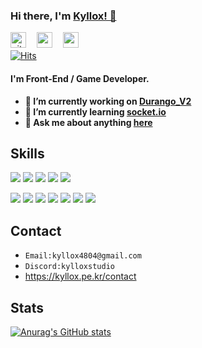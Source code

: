 ### Hi there, I'm [Kyllox! 👋](https://github.com/KylloxStudio)
<a href="https://github.com/KylloxStudio"><img src="https://simpleicons.org/icons/github.svg" alt="github" width="25" height="25"/></a>
ㅤ<a href="https://www.youtube.com/c/KylloxStudio"><img src="https://simpleicons.org/icons/youtube.svg" alt="youtube" width="25" height="25"/></a>
ㅤ<a href="https://kyllox.pe.kr"><img src="https://kyllox.pe.kr/images/favicon.png" alt="website" width="25" height="25"/></a><br>
[![Hits](https://hits.seeyoufarm.com/api/count/incr/badge.svg?url=https%3A%2F%2Fkyllox.pe.kr&count_bg=%233793D5&title_bg=%23171717&icon=powershell.svg&icon_color=%23F1F1F1&title=Hits&edge_flat=true)](https://hits.seeyoufarm.com)


#### I'm Front-End / Game Developer.
- **🔭 I’m currently working on [Durango_V2](https://github.com/KylloxStudio/Durango_V2)**
- **🌱 I’m currently learning [socket.io](https://socket.io)**
- **💬 Ask me about anything [here](mailto:kyllox4804@gmail.com)**


## Skills
<a href="https://dotnet.microsoft.com"><img src="https://img.shields.io/badge/CSharp-239120?style=flat-square&logo=CSharp&logoColor=black"/></a>
<a href="https://learn.microsoft.com/ko-kr/cpp/cpp/welcome-back-to-cpp-modern-cpp?view=msvc-170"><img src="https://img.shields.io/badge/C++-00599C?style=flat-square&logo=CPlusPlus&logoColor=black"/></a>
<a href="https://www.python.org"><img src="https://img.shields.io/badge/Python-3776AB?style=flat-square&logo=Python&logoColor=black"/></a>
<a href="https://www.javascript.com"><img src="https://img.shields.io/badge/JavaScript-F7DF1E?style=flat-square&logo=JavaScript&logoColor=black"/></a>
<a href="https://www.php.net"><img src="https://img.shields.io/badge/PHP-777BB4?style=flat-square&logo=PHP&logoColor=black"/></a>

<a href="https://visualstudio.com"><img src="https://img.shields.io/badge/Visual Studio-5C2D91?style=flat-square&logo=VisualStudio&logoColor=black"/></a>
<a href="https://code.visualstudio.com"><img src="https://img.shields.io/badge/Visual Studio Code-007ACC?style=flat-square&logo=VisualStudioCode&logoColor=black"/></a>
<a href="https://github.com/dnSpy/dnSpy"><img src="http://kyllox4804.dothome.co.kr/icons/dnspy/dnspy_1.svg"/></a>
<a href="https://unity.com"><img src="https://img.shields.io/badge/Unity-FAFAFA?style=flat-square&logo=Unity&logoColor=black"/></a>
<a href="https://git-scm.com"><img src="https://img.shields.io/badge/Git-F05032?style=flat-square&logo=Git&logoColor=black"/></a>
<a href="https://www.mongodb.com"><img src="https://img.shields.io/badge/MongoDB-47A248?style=flat-square&logo=MongoDB&logoColor=black"/></a>
<a href="https://www.mysql.com"><img src="https://img.shields.io/badge/mySQL-4479A1?style=flat-square&logo=mySQL&logoColor=black"/></a>


## Contact
- ```Email:kyllox4804@gmail.com```
- ```Discord:kylloxstudio```
- https://kyllox.pe.kr/contact


## Stats
[![Anurag's GitHub stats](https://github-readme-stats.vercel.app/api?username=kylloxstudio&show_icons=true&theme=github_dark)](https://github.com/anuraghazra/github-readme-stats)
